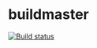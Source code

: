 # buildmaster

[![Build status](https://build.appcenter.ms/v0.1/apps/40e55cc6-ecda-4a08-85f9-a7988ca24397/branches/master/badge)](https://appcenter.ms)
